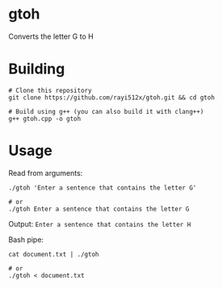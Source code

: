 # gtoh
Converts the letter G to H

# Building
    # Clone this repository
    git clone https://github.com/rayi512x/gtoh.git && cd gtoh
    
    # Build using g++ (you can also build it with clang++)
    g++ gtoh.cpp -o gtoh

# Usage
Read from arguments:

    ./gtoh 'Enter a sentence that contains the letter G'

    # or
    ./gtoh Enter a sentence that contains the letter G

Output: ```Enter a sentence that contains the letter H```

Bash pipe:

    cat document.txt | ./gtoh

    # or
    ./gtoh < document.txt
